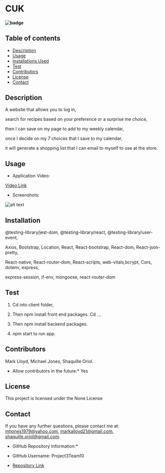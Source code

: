 # CUK
#### ![badge](https://img.shields.io/badge/License-None-blue.svg)
      
## Table of contents

* [Description](#Description)
* [Usage](#Usage)
* [Installations Used](#Installation)
* [Test](#Test)
* [Contributors](#Contributors)
* [License](#License)
* [Contact](#Contact) 
      
## Description 

      
A website that allows you to log in, 

search for recipes based on your preference or a surprise me choice, 

then I can save on my page to add to my weekly calendar, 

once I decide on my 7 choices that I save to my calendar, 

it will generate a shopping list that I can email to myself to use at the store.

## Usage
      
* Application Video:

[Video Link](https://drive.google.com/file/d/1Lhdr2b1wNJMRvWdqeuWqNfzbUWazgiYw/view)
      
* Screenshots:

![alt text](https://user-images.githubusercontent.com/75397309/121980064-ee0f7400-cd50-11eb-916b-b1ea173d6621.png)

## Installation
      
@testing-library/jest-dom, @testing-library/react, @testing-library/user-event, 

Axios, Bootstrap, Location, React, React-bootstrap, React-dom, React-json-pretty, 

React-native, React-router-dom, React-scripts, web-vitals,bcrypt, Cors, dotenv, express, 

express-session, if-env, mongoose, react-router-dom
      
## Test

1. Cd into client folder, 

2. Then npm install front end packages. Cd .., 

3. Then npm install backend packages. 

4. npm start to run app.
      
## Contributors
Mark Lloyd,
Michael Jones,
Shaquille Oriol.
      
* Allow contributors in the future:* 
Yes
      
## License
This project is licensed under the None License
        
## Contact

If you have any further questions, please contact me at: mtjones1979@yahoo.com, markalloyd21@gmail.com, shaquille.oriol@gmail.com.
        
* GitHub Repository Information:*

* GitHub Username: Project3Team10

* [Repository Link](https://github.com/m-llo/Project3Team10)